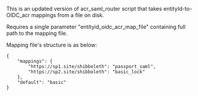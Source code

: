 This is an updated version of acr_saml_router script that takes entityId-to-OIDC_acr mappings from a file on disk.

Requires a single parameter "entityid_oidc_acr_map_file" containing full path to the mapping file.

Mapping file's structure is as below:
```
{
    "mappings": {
        "https://sp1.site/shibboleth": "passport_saml",
        "https://sp2.site/shibboleth": "basic_lock"
    },
    "default": "basic"
}
```
